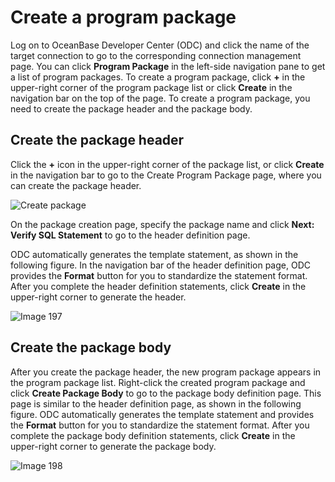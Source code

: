 Create a program package 
=============================================

Log on to OceanBase Developer Center (ODC) and click the name of the target connection to go to the corresponding connection management page. You can click **Program Package** in the left-side navigation pane to get a list of program packages. To create a program package, click **+** in the upper-right corner of the program package list or click **Create** in the navigation bar on the top of the page. To create a program package, you need to create the package header and the package body. 

Create the package header 
----------------------------------

Click the **+** icon in the upper-right corner of the package list, or click **Create** in the navigation bar to go to the Create Program Package page, where you can create the package header. 

![Create package](https://help-static-aliyun-doc.aliyuncs.com/assets/img/en-US/3140269361/p326070.png)

On the package creation page, specify the package name and click **Next: Verify SQL Statement** to go to the header definition page. 

ODC automatically generates the template statement, as shown in the following figure. In the navigation bar of the header definition page, ODC provides the **Format** button for you to standardize the statement format. After you complete the header definition statements, click **Create** in the upper-right corner to generate the header.

![Image 197](https://help-static-aliyun-doc.aliyuncs.com/assets/img/en-US/2178659361/p241381.png)

Create the package body 
--------------------------------

After you create the package header, the new program package appears in the program package list. Right-click the created program package and click **Create Package Body** to go to the package body definition page. This page is similar to the header definition page, as shown in the following figure. ODC automatically generates the template statement and provides the **Format** button for you to standardize the statement format. After you complete the package body definition statements, click **Create** in the upper-right corner to generate the package body.

![Image 198](https://help-static-aliyun-doc.aliyuncs.com/assets/img/en-US/2178659361/p241382.png)
